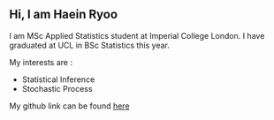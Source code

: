 ## Hi, I am Haein Ryoo

I am MSc Applied Statistics student at Imperial College London. I have graduated at UCL in BSc Statistics this year. 

My interests are : 

- Statistical Inference
- Stochastic Process

My github link can be found [here](https://github.com/haein-ryoo)

